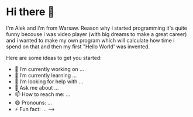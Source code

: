 # Hi there 👋

I'm Alek and i'm from Warsaw. Reason why i started programming it's quite funny becouse i was video player (with big dreams to make a great career) and i wanted to make my own program which will calculate how time i spend on that and then my first "Hello World' was invented.

Here are some ideas to get you started:

- 🔭 I’m currently working on ...
- 🌱 I’m currently learning ...
- 🤔 I’m looking for help with ...
- 💬 Ask me about ...
- 📫 How to reach me: ...
- 😄 Pronouns: ...
- ⚡ Fun fact: ...
-->
